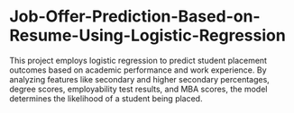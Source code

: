 # Job-Offer-Prediction-Based-on-Resume-Using-Logistic-Regression
This project employs logistic regression to predict student placement outcomes based on academic performance and work experience. By analyzing features like secondary and higher secondary percentages, degree scores, employability test results, and MBA scores, the model determines the likelihood of a student being placed. 
